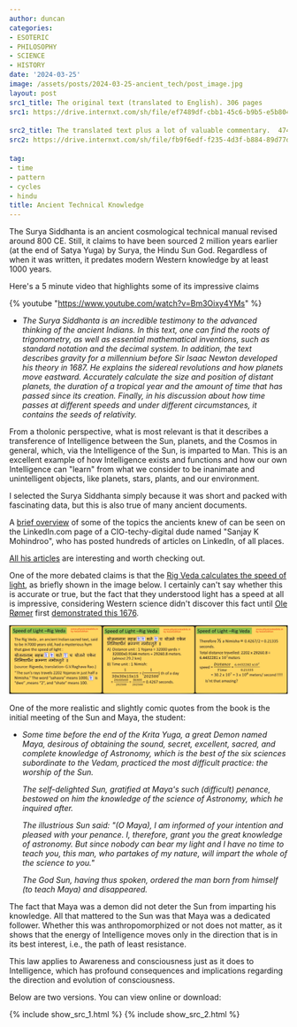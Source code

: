```yaml
---
author: duncan
categories:
- ESOTERIC
- PHILOSOPHY
- SCIENCE
- HISTORY
date: '2024-03-25'
image: /assets/posts/2024-03-25-ancient_tech/post_image.jpg
layout: post
src1_title: The original text (translated to English). 306 pages
src1: https://drive.internxt.com/sh/file/ef7489df-cbb1-45c6-b9b5-e5b8049fd8e7/0e5677c064cba9a7240c640c1d2bfc5c6d49182291e887e7a2ec785702d2bfaa

src2_title: The translated text plus a lot of valuable commentary.  474 pages
src2: https://drive.internxt.com/sh/file/fb9f6edf-f235-4d3f-b884-89d77d637ffe/d5aad17ffe16d3434f963076d47fb74b818e5f2c47a0598028eafac50134e966

tag:
- time
- pattern
- cycles
- hindu
title: Ancient Technical Knowledge
---
```


The Surya Siddhanta is an ancient cosmological technical manual revised around 800 CE. Still, it claims to have been sourced 2 million years earlier (at the end of Satya Yuga) by Surya, the Hindu Sun God. Regardless of when it was written, it predates modern Western knowledge by at least 1000 years.

<!--more-->

Here's a 5 minute video that highlights some of its impressive claims

{% youtube "https://www.youtube.com/watch?v=Bm3Oixy4YMs" %}

- *The Surya Siddhanta is an incredible testimony to the advanced thinking of the ancient Indians. In this text, one can find the roots of trigonometry, as well as essential mathematical inventions, such as standard notation and the decimal system. In addition, the text describes gravity for a millennium before Sir Isaac Newton developed his theory in 1687. He explains the sidereal revolutions and how planets move eastward. Accurately calculate the size and position of distant planets, the duration of a tropical year and the amount of time that has passed since its creation. Finally, in his discussion about how time passes at different speeds and under different circumstances, it contains the seeds of relativity.*

From a tholonic perspective, what is most relevant is that it describes a transference of Intelligence between the Sun, planets, and the Cosmos in general, which, via the Intelligence of the Sun, is imparted to Man. This is an excellent example of how Intelligence exists and functions and how our own Intelligence can "learn" from what we consider to be inanimate and unintelligent objects, like planets, stars, plants, and our environment.

I selected the Surya Siddhanta simply because it was short and packed with fascinating data, but this is also true of many ancient documents.  

A [brief overview](https://www.linkedin.com/pulse/advanced-scientific-knowledge-ancient-indian-look-sanjay-k-mohindroo-/) of some of the topics the ancients knew of can be seen on the LinkedIn.com page of a CIO-techy-digital dude named "Sanjay K Mohindroo", who has posted hundreds of articles on LinkedIn, of all places.

[All his articles](https://www.linkedin.com/in/sanjaykmohindroo/recent-activity/articles/) are interesting and worth checking out. 

One of the more debated claims is that the [Rig Veda calculates the speed of light](https://www.youtube.com/watch?v=qPly2N00cBE), as briefly shown in the image below. I certainly can't say whether this is accurate or true, but the fact that they understood light has a speed at all is impressive, considering Western science didn't discover this fact until  [Ole Rømer](https://en.wikipedia.org/wiki/Ole_R%C3%B8mer) first [demonstrated this 1676](https://en.wikipedia.org/wiki/R%C3%B8mer%27s_determination_of_the_speed_of_light).

![image](/assets/posts/2024-03-25-ancient_tech/rigveda_sol.jpg)

One of the more realistic and slightly comic quotes from the book is the initial meeting of the Sun and Maya, the student:

- *Some time before the end of the Krita Yuga, a great Demon named Maya, desirous of obtaining the sound, secret, excellent, sacred, and complete knowledge of Astronomy, which is the best of the six sciences subordinate to the Vedam, practiced the most difficult practice: the worship of the Sun.*

  *The self-delighted Sun, gratified at Maya's such (difficult) penance, bestowed on him the knowledge of the science of Astronomy, which he inquired after.*

  *The illustrious Sun said: "(O Maya), I am informed of your intention and pleased with your penance. I, therefore, grant you the great knowledge of astronomy. But since nobody can bear my light and I have no time to teach you, this man, who partakes of my nature, will impart the whole of the science to you."*

  *The God Sun, having thus spoken, ordered the man born from himself (to teach Maya) and disappeared.*

The fact that Maya was a demon did not deter the Sun from imparting his knowledge. All that mattered to the Sun was that Maya was a dedicated follower. Whether this was anthropomorphized or not does not matter, as it shows that the energy of Intelligence moves only in the direction that is in its best interest, i.e., the path of least resistance. 

This law applies to Awareness and consciousness just as it does to Intelligence, which has profound consequences and implications regarding the direction and evolution of consciousness.

Below are two versions.  You can view online or download:

{% include show_src_1.html %}
{% include show_src_2.html %}

<!--object data='https://drive.internxt.com/sh/file/ef7489df-cbb1-45c6-b9b5-e5b8049fd8e7/0e5677c064cba9a7240c640c1d2bfc5c6d49182291e887e7a2ec785702d2bfaa#zoom=100%' width='100%' height='1000' type='application/pdf'><p>It appears you don't have a PDF plugin for this browser. No biggie... you can <a href='{{ page.pdf }}'> click here</a> to download the PDF file.</p></objec--t>

<!--object data='https://drive.internxt.com/sh/file/fb9f6edf-f235-4d3f-b884-89d77d637ffe/d5aad17ffe16d3434f963076d47fb74b818e5f2c47a0598028eafac50134e966' width='100%' height='1000' type='application/pdf'><p>It appears you don't have a PDF plugin for this browser. No biggie... you can <a href='{{ page.pdf }}'> click here</a> to download the PDF file.</p></object-->

